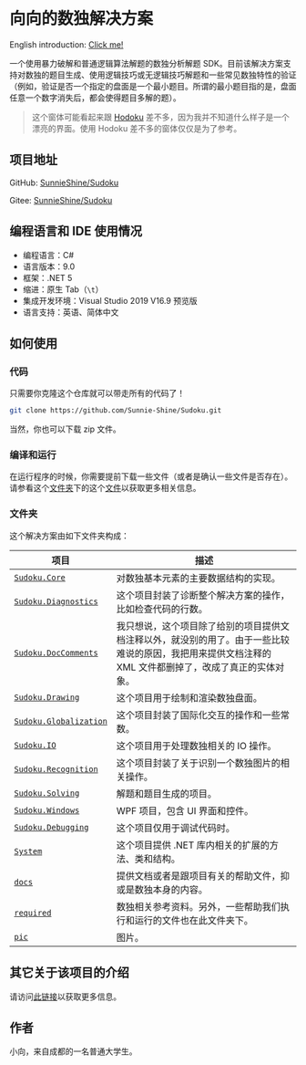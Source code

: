# 向向的数独解决方案

English introduction: [Click me!](https://sunnieshine.github.io/Sudoku/)



一个使用暴力破解和普通逻辑算法解题的数独分析解题 SDK。目前该解决方案支持对数独的题目生成、使用逻辑技巧或无逻辑技巧解题和一些常见数独特性的验证（例如，验证是否一个指定的盘面是一个最小题目。所谓的最小题目指的是，盘面任意一个数字消失后，都会使得题目多解的题）。

> 这个窗体可能看起来跟 [Hodoku](http://hodoku.sourceforge.net/en/index.php) 差不多，因为我并不知道什么样子是一个漂亮的界面。使用 Hodoku 差不多的窗体仅仅是为了参考。



## 项目地址

GitHub: [SunnieShine/Sudoku](https://github.com/SunnieShine/Sudoku)

Gitee: [SunnieShine/Sudoku](https://gitee.com/Sunnie-Shine/Sudoku)



## 编程语言和 IDE 使用情况

* 编程语言：C#
* 语言版本：9.0
* 框架：.NET 5
* 缩进：原生 Tab（`\t`）
* 集成开发环境：Visual Studio 2019 V16.9 预览版
* 语言支持：英语、简体中文



## 如何使用

### 代码

只需要你克隆这个仓库就可以带走所有的代码了！

```bash
git clone https://github.com/Sunnie-Shine/Sudoku.git
```

当然，你也可以下载 zip 文件。



### 编译和运行

在运行程序的时候，你需要提前下载一些文件（或者是确认一些文件是否存在）。请参看这个[文件夹](https://github.com/Sunnie-Shine/Sudoku/tree/master/required)下的这个[文件](https://github.com/Sunnie-Shine/Sudoku/blob/master/required/ReadMe.md)以获取更多相关信息。



### 文件夹

这个解决方案由如下文件夹构成：

| 项目                                                         | 描述                                                         |
| ------------------------------------------------------------ | ------------------------------------------------------------ |
| [`Sudoku.Core`](https://github.com/Sunnie-Shine/Sudoku/tree/master/Sudoku.Core) | 对数独基本元素的主要数据结构的实现。                         |
| [`Sudoku.Diagnostics`](https://github.com/Sunnie-Shine/Sudoku/tree/master/Sudoku.Diagnostics) | 这个项目封装了诊断整个解决方案的操作，比如检查代码的行数。   |
| [`Sudoku.DocComments`](https://github.com/Sunnie-Shine/Sudoku/tree/master/Sudoku.DocComments) | 我只想说，这个项目除了给别的项目提供文档注释以外，就没别的用了。由于一些比较难说的原因，我把用来提供文档注释的 XML 文件都删掉了，改成了真正的实体对象。 |
| [`Sudoku.Drawing`](https://github.com/Sunnie-Shine/Sudoku/tree/master/Sudoku.Drawing) | 这个项目用于绘制和渲染数独盘面。                             |
| [`Sudoku.Globalization`](https://github.com/Sunnie-Shine/Sudoku/tree/master/Sudoku.Globalization) | 这个项目封装了国际化交互的操作和一些常数。                   |
| [`Sudoku.IO`](https://github.com/Sunnie-Shine/Sudoku/tree/master/Sudoku.IO) | 这个项目用于处理数独相关的 IO 操作。                         |
| [`Sudoku.Recognition`](https://github.com/Sunnie-Shine/Sudoku/tree/master/Sudoku.Recognition) | 这个项目封装了关于识别一个数独图片的相关操作。               |
| [`Sudoku.Solving`](https://github.com/Sunnie-Shine/Sudoku/tree/master/Sudoku.Solving) | 解题和题目生成的项目。                                       |
| [`Sudoku.Windows`](https://github.com/Sunnie-Shine/Sudoku/tree/master/Sudoku.Windows) | WPF 项目，包含 UI 界面和控件。                               |
| [`Sudoku.Debugging`](https://github.com/Sunnie-Shine/Sudoku/tree/master/Sudoku.Debugging) | 这个项目仅用于调试代码时。                                   |
| [`System`](https://github.com/Sunnie-Shine/Sudoku/tree/master/System) | 这个项目提供 .NET 库内相关的扩展的方法、类和结构。           |
| [`docs`](https://github.com/SunnieShine/Sudoku/tree/master/docs) | 提供文档或者是跟项目有关的帮助文件，抑或是数独本身的内容。   |
| [`required`](https://github.com/Sunnie-Shine/Sudoku/tree/master/required) | 数独相关参考资料。另外，一些帮助我们执行和运行的文件也在此文件夹下。 |
| [`pic`](https://github.com/Sunnie-Shine/Sudoku/tree/master/pic) | 图片。                                                       |



## 其它关于该项目的介绍

请访问[此链接](https://sunnieshine.github.io/Sudoku/index)以获取更多信息。



## 作者

小向，来自成都的一名普通大学生。


